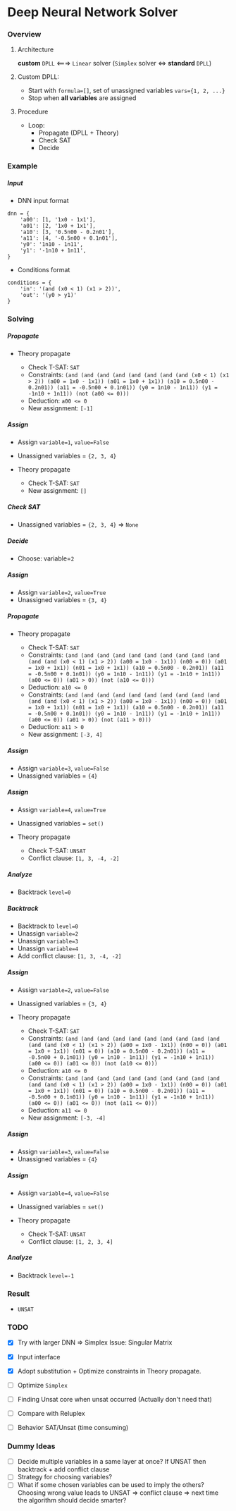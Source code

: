 # Deep Neural Network Solver

### Overview

1. Architecture
    
    **custom** `DPLL` <===> `Linear` solver (`Simplex` solver <=> **standard** `DPLL`)

2. Custom DPLL:
    - Start with `formula=[]`, set of unassigned variables `vars={1, 2, ...}`
    - Stop when **all variables** are assigned

3. Procedure

    - Loop:
        - Propagate (DPLL + Theory)
        - Check SAT
        - Decide

### Example

##### Input

- DNN input format
```
dnn = {
    'a00': [1, '1x0 - 1x1'],
    'a01': [2, '1x0 + 1x1'],
    'a10': [3, '0.5n00 - 0.2n01'],
    'a11': [4, '-0.5n00 + 0.1n01'],
    'y0': '1n10 - 1n11',
    'y1': '-1n10 + 1n11',
}
```
- Conditions format
```
conditions = {
    'in': '(and (x0 < 1) (x1 > 2))',
    'out': '(y0 > y1)'
}
```

### Solving

##### Propagate

- Theory propagate

    - Check T-SAT: `SAT`
    - Constraints: `(and (and (and (and (and (and (and (and (x0 < 1) (x1 > 2)) (a00 = 1x0 - 1x1)) (a01 = 1x0 + 1x1)) (a10 = 0.5n00 - 0.2n01)) (a11 = -0.5n00 + 0.1n01)) (y0 = 1n10 - 1n11)) (y1 = -1n10 + 1n11)) (not (a00 <= 0)))`
    - Deduction: `a00 <= 0`
    - New assignment: `[-1]`

##### Assign

- Assign `variable=1`, `value=False`
- Unassigned variables = `{2, 3, 4}`


- Theory propagate

    - Check T-SAT: `SAT`
    - New assignment: `[]`

##### Check SAT

- Unassigned variables = `{2, 3, 4}` => `None`

##### Decide

- Choose: variable=`2`

##### Assign

- Assign `variable=2`, `value=True`
- Unassigned variables = `{3, 4}`

##### Propagate

- Theory propagate

    - Check T-SAT: `SAT`
    - Constraints: `(and (and (and (and (and (and (and (and (and (and (and (and (x0 < 1) (x1 > 2)) (a00 = 1x0 - 1x1)) (n00 = 0)) (a01 = 1x0 + 1x1)) (n01 = 1x0 + 1x1)) (a10 = 0.5n00 - 0.2n01)) (a11 = -0.5n00 + 0.1n01)) (y0 = 1n10 - 1n11)) (y1 = -1n10 + 1n11)) (a00 <= 0)) (a01 > 0)) (not (a10 <= 0)))`
    - Deduction: `a10 <= 0`
    - Constraints: `(and (and (and (and (and (and (and (and (and (and (and (and (x0 < 1) (x1 > 2)) (a00 = 1x0 - 1x1)) (n00 = 0)) (a01 = 1x0 + 1x1)) (n01 = 1x0 + 1x1)) (a10 = 0.5n00 - 0.2n01)) (a11 = -0.5n00 + 0.1n01)) (y0 = 1n10 - 1n11)) (y1 = -1n10 + 1n11)) (a00 <= 0)) (a01 > 0)) (not (a11 > 0)))`
    - Deduction: `a11 > 0`
    - New assignment: `[-3, 4]`

##### Assign

- Assign `variable=3`, `value=False`
- Unassigned variables = `{4}`

##### Assign

- Assign `variable=4`, `value=True`
- Unassigned variables = `set()`

- Theory propagate

    - Check T-SAT: `UNSAT`
    - Conflict clause: `[1, 3, -4, -2]`

##### Analyze

- Backtrack `level=0`

##### Backtrack

- Backtrack to `level=0`
- Unassign `variable=2`
- Unassign `variable=3`
- Unassign `variable=4`
- Add conflict clause: `[1, 3, -4, -2]`

##### Assign

- Assign `variable=2`, `value=False`
- Unassigned variables = `{3, 4}`

- Theory propagate

    - Check T-SAT: `SAT`
    - Constraints: `(and (and (and (and (and (and (and (and (and (and (and (and (x0 < 1) (x1 > 2)) (a00 = 1x0 - 1x1)) (n00 = 0)) (a01 = 1x0 + 1x1)) (n01 = 0)) (a10 = 0.5n00 - 0.2n01)) (a11 = -0.5n00 + 0.1n01)) (y0 = 1n10 - 1n11)) (y1 = -1n10 + 1n11)) (a00 <= 0)) (a01 <= 0)) (not (a10 <= 0)))`
    - Deduction: `a10 <= 0`
    - Constraints: `(and (and (and (and (and (and (and (and (and (and (and (and (x0 < 1) (x1 > 2)) (a00 = 1x0 - 1x1)) (n00 = 0)) (a01 = 1x0 + 1x1)) (n01 = 0)) (a10 = 0.5n00 - 0.2n01)) (a11 = -0.5n00 + 0.1n01)) (y0 = 1n10 - 1n11)) (y1 = -1n10 + 1n11)) (a00 <= 0)) (a01 <= 0)) (not (a11 <= 0)))`
    - Deduction: `a11 <= 0`
    - New assignment: `[-3, -4]`

##### Assign

- Assign `variable=3`, `value=False`
- Unassigned variables = `{4}`

##### Assign

- Assign `variable=4`, `value=False`
- Unassigned variables = `set()`

- Theory propagate

    - Check T-SAT: `UNSAT`
    - Conflict clause: `[1, 2, 3, 4]`

##### Analyze

- Backtrack `level=-1`

### Result

- `UNSAT`




### TODO

- [x] Try with larger DNN => Simplex Issue: Singular Matrix
- [x] Input interface
- [x] Adopt substitution + Optimize constraints in Theory propagate.
- [ ] Optimize `Simplex`
- [ ] Finding Unsat core when unsat occurred (Actually don't need that)
- [ ] Compare with Reluplex
- [ ] Behavior SAT/Unsat (time consuming)


### Dummy Ideas

- [ ] Decide multiple variables in a same layer at once? If UNSAT then backtrack + add conflict clause
- [ ] Strategy for choosing variables?
- [ ] What if some chosen variables can be used to imply the others? Choosing wrong value leads to UNSAT => conflict clause => next time the algorithm should decide smarter?
